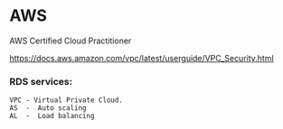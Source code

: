 # AWS


AWS Certified Cloud Practitioner 


https://docs.aws.amazon.com/vpc/latest/userguide/VPC_Security.html


### RDS services:

```
VPC - Virtual Private Cloud.
AS  -  Auto scaling
AL  -  Load balancing
```




